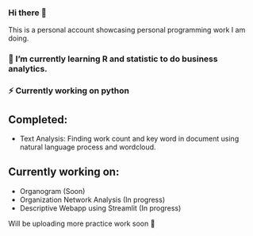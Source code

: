### Hi there 👋
This is a personal account showcasing personal programming work I am doing. 

### 🤔 I’m currently learning R and statistic to do business analytics.
### ⚡ Currently working on python  

## Completed: 
- Text Analysis: Finding work count and key word in document using natural language process and wordcloud.
    
   
## Currently working on:
   - Organogram (Soon) 
   - Organization Network Analysis (In progress) 
   - Descriptive Webapp using Streamlit (In progress) 
  


Will be uploading more practice work soon 🌱
<!--
**Naseb-HR/Naseb-HR** is a ✨ _special_ ✨ repository because its `README.md` (this file) appears on your GitHub profile.

Here are some ideas to get you started:

- 🔭 I’m currently working on ...
- 🌱 I’m currently learning ...
- 👯 I’m looking to collaborate on ...
- 🤔 I’m looking for help with ...
- 💬 Ask me about ...
- 📫 How to reach me: ...
- 😄 Pronouns: ...
- ⚡ Fun fact: ...
-->
